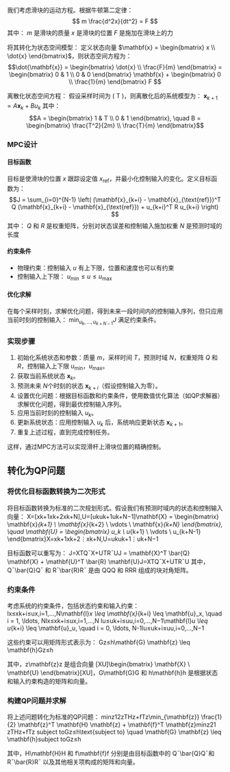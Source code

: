 我们考虑滑块的运动方程。根据牛顿第二定律：
$$ m \frac{d^2x}{dt^2} = F $$
其中：
$m$ 是滑块的质量
$x$ 是滑块的位置
$F$ 是施加在滑块上的力

将其转化为状态空间模型：
定义状态向量 $\mathbf{x} = \begin{bmatrix} x \\ \dot{x} \end{bmatrix}$，则状态空间方程为：
$$\dot{\mathbf{x}} = \begin{bmatrix} \dot{x} \\ \frac{F}{m} \end{bmatrix} = \begin{bmatrix} 0 & 1 \\ 0 & 0 \end{bmatrix} \mathbf{x} + \begin{bmatrix} 0 \\ \frac{1}{m} \end{bmatrix} F $$

离散化状态空间方程：
假设采样时间为 \( T \)，则离散化后的系统模型为：
$\mathbf{x}_{k+1} = A \mathbf{x}_k + B u_k$
其中：
$$A = \begin{bmatrix} 1 & T \\ 0 & 1 \end{bmatrix}, \quad B = \begin{bmatrix} \frac{T^2}{2m} \\ \frac{T}{m} \end{bmatrix}$$

### MPC设计
#### 目标函数
目标是使滑块的位置 $x$ 跟踪设定值 $x_{\text{ref}}$，并最小化控制输入的变化。定义目标函数为：
$$J = \sum_{i=0}^{N-1} \left( (\mathbf{x}_{k+i} - \mathbf{x}_{\text{ref}})^T Q (\mathbf{x}_{k+i} - \mathbf{x}_{\text{ref}}) + u_{k+i}^T R u_{k+i} \right) $$
其中：
$Q$ 和 $R$ 是权重矩阵，分别对状态误差和控制输入施加权重
$N$ 是预测时域的长度

#### 约束条件
- 物理约束：控制输入 $u$ 有上下限，位置和速度也可以有约束
- 控制输入上下限： $u_{\min} \leq u \leq u_{\max}$

#### 优化求解
在每个采样时刻，求解优化问题，得到未来一段时间内的控制输入序列，但只应用当前时刻的控制输入：
$\min_{u_k, \ldots, u_{k+N-1}} J$
满足约束条件。

### 实现步骤
1. 初始化系统状态和参数：质量 $m$，采样时间 $T$，预测时域 $N$，权重矩阵 $Q$ 和 $R$，控制输入上下限 $u_{\min}$，$u_{\max}$。
2. 获取当前系统状态 $\mathbf{x}_k$。
3. 预测未来 $N$个时刻的状态 $\mathbf{x}_{k+i}$（假设控制输入为零）。
4. 设置优化问题：根据目标函数和约束条件，使用数值优化算法（如QP求解器）求解优化问题，得到最优控制输入序列。
5. 应用当前时刻的控制输入 $u_k$。
6. 更新系统状态：应用控制输入 $u_k$ 后，系统响应更新状态 $\mathbf{x}_{k+1}$。
7. 重复上述过程，直到完成控制任务。

这样，通过MPC方法可以实现滑杆上滑块位置的精确控制。

## 转化为QP问题

### 将优化目标函数转换为二次形式

将目标函数转换为标准的二次规划形式。假设我们有预测时域内的状态和控制输入向量： X=[xk+1xk+2xk+N],U=[ukuk+1uk+N−1]\mathbf{X} = \begin{bmatrix} \mathbf{x}_{k+1} \\ \mathbf{x}_{k+2} \\ \vdots \\ \mathbf{x}_{k+N} \end{bmatrix}, \quad \mathbf{U} = \begin{bmatrix} u_k \\ u_{k+1} \\ \vdots \\ u_{k+N-1} \end{bmatrix}X=​xk+1​xk+2​⋮xk+N​​​,U=​uk​uk+1​⋮uk+N−1​​​

目标函数可以重写为： J=XTQˉX+UTRˉUJ = \mathbf{X}^T \bar{Q} \mathbf{X} + \mathbf{U}^T \bar{R} \mathbf{U}J=XTQˉ​X+UTRˉU 其中，Qˉ\bar{Q}Qˉ​ 和 Rˉ\bar{R}Rˉ 是由 QQQ 和 RRR 组成的块对角矩阵。

### 约束条件

考虑系统的约束条件，包括状态约束和输入约束： lx≤xk+i≤ux,i=1,…,N\mathbf{l}_x \leq \mathbf{x}_{k+i} \leq \mathbf{u}_x, \quad i = 1, \ldots, Nlx​≤xk+i​≤ux​,i=1,…,N lu≤uk+i≤uu,i=0,…,N−1\mathbf{l}_u \leq u_{k+i} \leq \mathbf{u}_u, \quad i = 0, \ldots, N-1lu​≤uk+i​≤uu​,i=0,…,N−1

这些约束可以用矩阵形式表示为： Gz≤h\mathbf{G} \mathbf{z} \leq \mathbf{h}Gz≤h

其中，z\mathbf{z}z 是组合向量 [XU]\begin{bmatrix} \mathbf{X} \\ \mathbf{U} \end{bmatrix}[XU​]，G\mathbf{G}G 和 h\mathbf{h}h 是根据状态和输入约束构造的矩阵和向量。

### 构建QP问题并求解

将上述问题转化为标准的QP问题： min⁡z12zTHz+fTz\min_{\mathbf{z}} \frac{1}{2} \mathbf{z}^T \mathbf{H} \mathbf{z} + \mathbf{f}^T \mathbf{z}minz​21​zTHz+fTz subject toGz≤h\text{subject to} \quad \mathbf{G} \mathbf{z} \leq \mathbf{h}subject toGz≤h

其中，H\mathbf{H}H 和 f\mathbf{f}f 分别是由目标函数中的 Qˉ\bar{Q}Qˉ​ 和 Rˉ\bar{R}Rˉ 以及其他相关项构成的矩阵和向量。